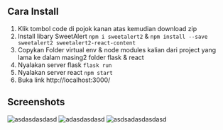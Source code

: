 ## Cara Install
1. Klik tombol code di pojok kanan atas kemudian download zip
2. Install libary SweetAlert `npm i sweetalert2` & `npm install --save sweetalert2 sweetalert2-react-content`
3. Copykan Folder virtual env & node modules kalian dari project yang lama ke dalam masing2 folder flask & react
4. Nyalakan server flask `flask run`
5. Nyalakan server react `npm start`
6. Buka link http://localhost:3000/

## Screenshots
![asdasdasdasd](https://user-images.githubusercontent.com/43224845/172612700-7194e2f1-210d-47ce-b233-1386e31c66b7.png)
![adasdasdasd](https://user-images.githubusercontent.com/43224845/172612741-ee0ba0e7-662d-4fb3-b796-862c7bc370a9.png)
![asdsadasdasdasd](https://user-images.githubusercontent.com/43224845/172778121-b90375e6-ad39-4300-8673-f30de780e2eb.png)


